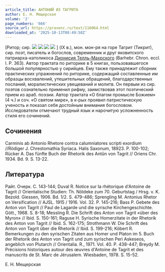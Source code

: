 ```yaml
---
article_title: АНТОНИЙ ИЗ ТАГРИТА
author: Е. Н. Мещерская
volume: '2'
page_numbers: '666'
source_url: https://pravenc.ru/text/116064.html
downloaded_at: '2025-10-13T08:49:58Z'
---
```


[Ритор; сир. ![](<https://pravenc.ru/char/26094/x40x82Xx5bLx81 /image.png>) ![](<https://pravenc.ru/char/26094/ x2f /image.png>) ![](<https://pravenc.ru/char/26094/ x88x5bx82Gx9bJ /image.png>) ![](<https://pravenc.ru/char/26094/ jOXkx40/image.png>) ] (IX в.), мон. мон-ря на горе Тагрит (Тикрит), сир. поэт, писатель и богослов, современник и друг яковитского патриарха-католикоса [Дионисия Телль-Махрского](<https://pravenc.ru/text/Дионисия Телль-Махрского.html>) (Barhebr. Chron. eccl. I. P. 363). Автор трактата по риторике в 5 книгах, пользовавшегося большой популярностью у сирийцев. Ему также принадлежит сборник практических упражнений по риторике, содержащий составленные им образцы восхвалений, утешительных обращений, благодарственных посланий, моралистических увещеваний и молитв. Он первым из сир. поэтов сознательно применил рифму, заимствовав этот поэтический прием из араб. поэзии. Автор трактата «О благом промысле Божием» (4 ч.) и соч. «О святом мире», в к-рых проявил патристическую ученость и показал себя достойным внимания богословом. Исследователи отмечают трудный язык и нарочитую усложненность стиля его сочинений.

## Сочинения

Carminis ab Antonio Rhetore contra calumniatores scripti exordium //Rödiger J. Chrestomathia Syriaca. Halis Saxonum, 18923. P. 100-102; Rücker A. Das fünfte Buch der Rhetorik des Antûn von Tagrit // Oriens Chr. 1934. Bd. 9. S. 13-22.

## Литература

Райт. Очерк. С. 143-144; Duval R. Notice sur la rhétorique d'Antoine de Tagrit // Orientalische Studien: Th. Nöldeke zum 70. Geburtstag / Hrsg. v. K. Bezold. Giessen, 1906. Bd. 1/2. S. 479-486; Sprengling M. Antonius Rhetor on Versification // AJSL. 1915 / 1916. Vol. 32. P. 145-216; Bass P. Gebete des Anton von Tagrit // Paul de Lagarde und die syrische Kirchengeschichte. Gött., 1968. S. 8-18; Messling R. Die Schrift des Anton von Tagrit «über des Myron» // Ibid. S. 150-161; Raguse H. Syrische Homerzitate in der Rhetorik des Anton von Tagrit // Ibid. S. 162-175; Strothmann W. Die Schrift des Anton von Tagrit über die Rhetorik // Ibid. S. 199-216; Köbert R. Bemerkungen zu den syrischen Zitaten aus Homer und Platon im 5. Buch der Rhetorik des Anton von Tagrit und zum syrischen Peri Askeseos, angeblich von Plutarch // Orientalia. R., 1971. Vol. 40. P. 438-447; Breydy M. Précisions historiques autour des œuvres d'Antoine de Tagrit et des manuscrits de St. Marc de Jérusalem. Wiesbaden, 1978. S. 15-52.

Е. Н. Мещерская
